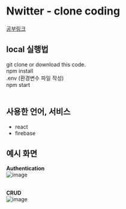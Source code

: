 # Nwitter - clone coding
[공부링크](https://nomadcoders.co/nwitter)
## local 실행법
git clone or download this code.<br>
npm install<br>
.env (환경변수 파일 작성)<br>
npm start<br>
<br>

## 사용한 언어, 서비스
- react
- firebase

## 예시 화면
**Authentication**<br>
![image](https://user-images.githubusercontent.com/68107000/102850551-1fbc1800-445d-11eb-9356-6f4e4f0b3cce.png)

<br>**CRUD**<br>
![image](https://user-images.githubusercontent.com/68107000/102850599-2fd3f780-445d-11eb-9ffc-5fb828979290.png)
